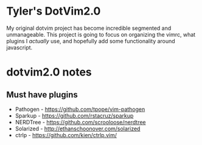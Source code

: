 Tyler's DotVim2.0
=================

My original dotvim project has become incredible segmented and unmanageable.  This project is going to focus on organizing the vimrc, what plugins I *actually* use, and hopefully add some functionality around javascript.

dotvim2.0 notes
===============

Must have plugins
-----------------
* Pathogen - https://github.com/tpope/vim-pathogen
* Sparkup - https://github.com/rstacruz/sparkup
* NERDTree - https://github.com/scrooloose/nerdtree
* Solarized - http://ethanschoonover.com/solarized
* ctrlp - https://github.com/kien/ctrlp.vim/


